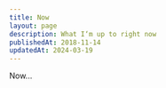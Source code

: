 ```yaml
---
title: Now
layout: page
description: What I‘m up to right now
publishedAt: 2018-11-14
updatedAt: 2024-03-19
---
```


Now...
